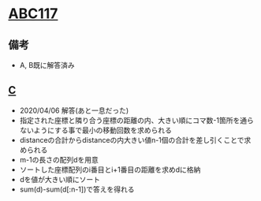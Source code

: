 # [ABC117](https://atcoder.jp/contests/abc117/)

## 備考

- A, B既に解答済み

## [C](https://atcoder.jp/contests/abc117/tasks/abc117_c)

- 2020/04/06 解答(あと一息だった)
- 指定された座標と隣り合う座標の距離の内、大きい順にコマ数-1箇所を通らないようにする事で最小の移動回数を求められる
- distanceの合計からdistanceの内大きい値n-1個の合計を差し引くことで求められる
- m-1の長さの配列dを用意
- ソートした座標配列のi番目とi+1番目の距離を求めdに格納
- dを値が大きい順にソート
- sum(d)-sum(d[:n-1])で答えを得れる